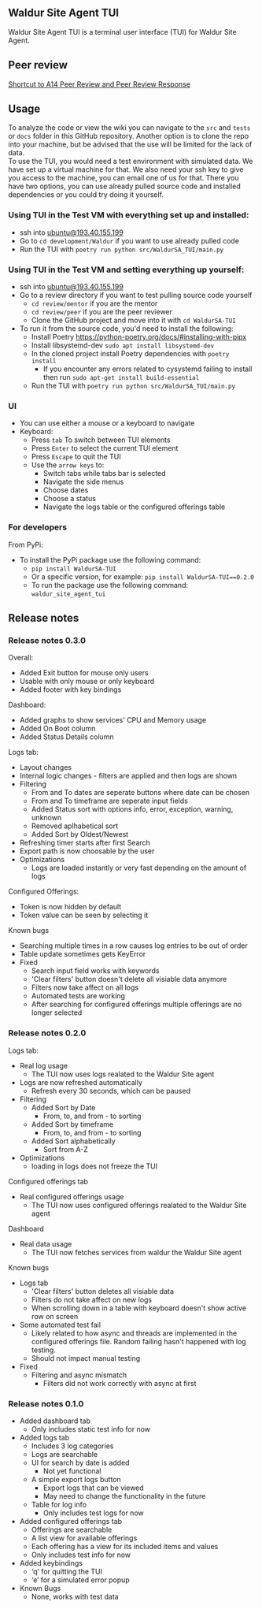 ## Waldur Site Agent TUI
Waldur Site Agent TUI is a terminal user interface (TUI) for Waldur Site Agent.

## Peer review
[Shortcut to A14 Peer Review and Peer Review Response](https://github.com/treierxyz/WaldurSA-TUI/blob/main/docs/peer-review)
<br>

## Usage
To analyze the code or view the wiki you can navigate to the ``src`` and ``tests`` or ``docs`` folder in this GitHub repository. Another option is to clone the repo into your machine, but be advised that the use will be limited for the lack of data. <br>
To use the TUI, you would need a test environment with simulated data. We have set up a virtual machine for that. We also need your ssh key to give you access to the machine, you can email one of us for that. There you have two options, you can use already pulled source code and installed dependencies or you could try doing it yourself.

### Using TUI in the Test VM with everything set up and installed:
  - ssh into ubuntu@193.40.155.199
  - Go to ```cd development/Waldur``` if you want to use already pulled code
  - Run the TUI with ```poetry run python src/WaldurSA_TUI/main.py```


### Using TUI in the Test VM and setting everything up yourself:
  - ssh into ubuntu@193.40.155.199
  - Go to a review directory if you want to test pulling source code yourself
    - ```cd review/mentor``` if you are the mentor
    - ```cd review/peer``` if you are the peer reviewer
    - Clone the GitHub project and move into it with ``cd WaldurSA-TUI`` <br>
  - To run it from the source code, you'd need to install the following:
    - Install Poetry https://python-poetry.org/docs/#installing-with-pipx
    - Install libsystemd-dev ```sudo apt install libsystemd-dev```
    - In the cloned project install Poetry dependencies with ```poetry install```
       - If you encounter any errors related to cysystemd failing to install then run ``sudo apt-get install build-essential``
    - Run the TUI with ```poetry run python src/WaldurSA_TUI/main.py```

### UI
- You can use either a mouse or a keyboard to navigate
- Keyboard:
  - Press ``tab`` To switch between TUI elements
  - Press ``Enter`` to select the current TUI element
  - Press ``Escape`` to quit the TUI
  - Use the ``arrow keys`` to:
    - Switch tabs while tabs bar is selected
    - Navigate the side menus
    - Choose dates
    - Choose a status
    - Navigate the logs table or the configured offerings table


### For developers
From PyPi:
- To install the PyPi package use the following command:
  - ``pip install WaldurSA-TUI``
  - Or a specific version, for example: ``pip install WaldurSA-TUI==0.2.0``
  - To run the package use the following command: ``waldur_site_agent_tui``


## Release notes
### Release notes 0.3.0
Overall:
- Added Exit button for mouse only users
- Usable with only mouse or only keyboard
- Added footer with key bindings

Dashboard:
- Added graphs to show services' CPU and Memory usage
- Added On Boot column
- Added Status Details column

Logs tab:
- Layout changes
- Internal logic changes - filters are applied and then logs are shown
- Filtering
  - From and To dates are seperate buttons where date can be chosen
  - From and To timeframe are seperate input fields
  - Added Status sort with options info, error, exception, warning, unknown
  - Removed aplhabetical sort
  - Added Sort by Oldest/Newest
- Refreshing timer starts after first Search
- Export path is now choosable by the user
- Optimizations
  - Logs are loaded instantly or very fast depending on the amount of logs

Configured Offerings:
- Token is now hidden by default
- Token value can be seen by selecting it

Known bugs
- Searching multiple times in a row causes log entries to be out of order
- Table update sometimes gets KeyError
- Fixed
  - Search input field works with keywords
  - 'Clear filters' button doesn't delete all visiable data anymore
  - Filters now take affect on all logs
  - Automated tests are working
  - After searching for configured offerings multiple offerings are no longer selected

### Release notes 0.2.0
Logs tab:
- Real log usage
  - The TUI now uses logs realated to the Waldur Site agent
- Logs are now refreshed automatically
  - Refresh every 30 seconds, which can be paused
- Filtering
  - Added Sort by Date
    - From, to, and from - to sorting
  - Added Sort by timeframe
    - From, to, and from - to sorting
  - Added Sort alphabetically
    - Sort from A-Z
- Optimizations
  - loading in logs does not freeze the TUI

Configured offerings tab
- Real configured offerings usage
  - The TUI now uses configured offerings realated to the Waldur Site agent

Dashboard
- Real data usage
  - The TUI now fetches services from waldur the Waldur Site agent

Known bugs
- Logs tab
  - 'Clear filters' button deletes all visiable data
  - Filters do not take affect on new logs
  - When scrolling down in a table with keyboard doesn't show active row on screen
- Some automated test fail
  - Likely related to how async and threads are implemented in the configured offerings file. Random failing hasn't happened with log testing.
  - Should not impact manual testing
- Fixed
  - Filtering and async mismatch
    - Filters did not work correctly with async at first


### Release notes 0.1.0
- Added dashboard tab
  - Only includes static test info for now
- Added logs tab
  - Includes 3 log categories
  - Logs are searchable
  - UI for search by date is added
    - Not yet functional
  - A simple export logs button
    - Export logs that can be viewed
    - May need to change the functionality in the future
  - Table for log info
    - Only includes test logs for now
- Added configured offerings tab
  - Offerings are searchable
  - A list view for available offerings
  - Each offering has a view for its included items and values
  - Only includes test info for now
- Added keybindings
  - ‘q’ for quitting the TUI
  - ‘e’ for a simulated error popup
- Known Bugs
  - None, works with test data
